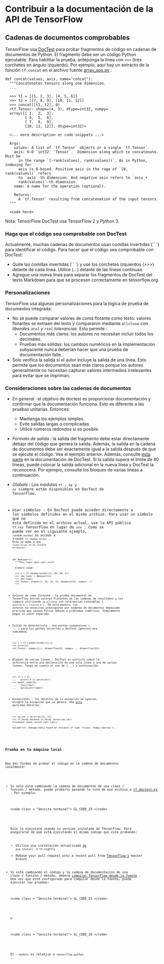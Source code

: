 # Contribuir a la documentación de la API de TensorFlow

## Cadenas de documentos comprobables

TensorFlow usa [DocTest](https://docs.python.org/3/library/doctest.html) para probar fragmentos de código en cadenas de documentos de Python. El fragmento debe ser un código Python ejecutable. Para habilitar la prueba, anteponga la línea con `>>>` (tres corchetes en ángulo izquierdo). Por ejemplo, aquí hay un extracto de la función `tf.concat` en el archivo fuente [array_ops.py](https://www.tensorflow.org/code/tensorflow/python/ops/array_ops.py) :

```
def concat(values, axis, name="concat"):
  """Concatenates tensors along one dimension.
  ...

  >>> t1 = [[1, 2, 3], [4, 5, 6]]
  >>> t2 = [[7, 8, 9], [10, 11, 12]]
  >>> concat([t1, t2], 0)
  <tf.Tensor: shape=(4, 3), dtype=int32, numpy=
  array([[ 1,  2,  3],
         [ 4,  5,  6],
         [ 7,  8,  9],
         [10, 11, 12]], dtype=int32)>

  <... more description or code snippets ...>

  Args:
    values: A list of `tf.Tensor` objects or a single `tf.Tensor`.
    axis: 0-D `int32` `Tensor`.  Dimension along which to concatenate. Must be
      in the range `[-rank(values), rank(values))`. As in Python, indexing for
      axis is 0-based. Positive axis in the rage of `[0, rank(values))` refers
      to `axis`-th dimension. And negative axis refers to `axis +
      rank(values)`-th dimension.
    name: A name for the operation (optional).

    Returns:
      A `tf.Tensor` resulting from concatenation of the input tensors.
  """

  <code here>
```

Nota: TensorFlow DocTest usa TensorFlow 2 y Python 3.

### Haga que el código sea comprobable con DocTest

Actualmente, muchas cadenas de documentos usan comillas invertidas (`` `) para identificar el código. Para hacer que el código sea comprobable con DocTest:

- Quite las comillas invertidas (`` `) y use los corchetes izquierdos (>>>) delante de cada línea. Utilice (...) delante de las líneas continuas.
- Agregue una nueva línea para separar los fragmentos de DocTest del texto Markdown para que se procesen correctamente en tensorflow.org.

### Personalizaciones

TensorFlow usa algunas personalizaciones para la lógica de prueba de documentos integrada:

- No se puede comparar valores de coma flotante como texto: valores flotantes se extraen del texto y compararon mediante `allclose` con *liberales `atol` y `rtol` tolerancias.* Esto permite :
    - Documentos más claros: los autores no necesitan incluir todos los decimales.
    - Pruebas más sólidas: los cambios numéricos en la implementación subyacente nunca deberían hacer que una prueba de documentación falle.
- Solo verifica la salida si el autor incluye la salida de una línea. Esto permite que los documentos sean más claros porque los autores generalmente no necesitan capturar valores intermedios irrelevantes para evitar que se impriman.

### Consideraciones sobre las cadenas de documentos

- *En general* : el objetivo de doctest es proporcionar documentación y confirmar que la documentación funciona. Esto es diferente a las pruebas unitarias. Entonces:

    - Mantenga los ejemplos simples.
    - Evite salidas largas o complicadas.
    - Utilice números redondos si es posible.

- *Formato de salida* : la salida del fragmento debe estar directamente debajo del código que genera la salida. Además, la salida en la cadena de documentos debe ser exactamente igual a la salida después de que se ejecute el código. Vea el ejemplo anterior. Además, consulte [esta parte](https://docs.python.org/3/library/doctest.html#warnings) en la documentación de DocTest. Si la salida supera el límite de 80 líneas, puede colocar la salida adicional en la nueva línea y DocTest la reconocerá. Por ejemplo, consulte los bloques de varias líneas a continuación.

- *Globals* : Los módulos <code><code data-md-type="codespan">tf</code> , `np` y `os` siempre están disponibles en DocTest de TensorFlow.

- *Usar símbolos* : En DocTest puede acceder directamente a los símbolos definidos en el mismo archivo. Para usar un símbolo que no está definido en el archivo actual, use la API pública `tf.xxx` TensorFlow en lugar de `xxx` . Como se puede ver en el siguiente ejemplo, <code><code data-md-type="codespan">random.normal</code> se accede a través <code><code data-md-type="codespan">tf.random.normal</code> . Esto se debe a que <code><code data-md-type="codespan">random.normal</code> no es visible en `NewLayer` .

    ```
    def NewLayer():
      “””This layer does cool stuff.

      Example usage:

      >>> x = tf.random.normal((1, 28, 28, 3))
      >>> new_layer = NewLayer(x)
      >>> new_layer
      <tf.Tensor: shape=(1, 14, 14, 3), dtype=int32, numpy=...>
      “””
    ```

- *Valores de coma flotante* : la prueba documental de TensorFlow extrae valores flotantes de las cadenas de resultados y los compara utilizando `np.allclose` con tolerancias razonables ( `atol=1e-6` , `rtol=1e-6` ). De esta manera, los autores no necesitan preocuparse por cadenas de documentos demasiado precisas que causen fallas debido a problemas numéricos. Simplemente pegue el valor esperado.

- *Salida no determinista* : use puntos suspensivos ( `...` ) para las partes inciertas y DocTest ignorará esa subcadena.

    ```
    >>> x = tf.random.normal((1,))
    >>> print(x)
    <tf.Tensor: shape=(1,), dtype=float32, numpy=..., dtype=float32)>
    ```

- *Bloques de varias líneas* : DocTest es estricto sobre la diferencia entre una declaración de una sola línea y una de varias líneas. Tenga en cuenta el uso de (...) a continuación:

    ```
    >>> if x > 0:
    ...   print("X is positive")
    >>> model.compile(
    ...   loss="mse",
    ...   optimizer="adam")
    ```

- *Excepciones* : los detalles de la excepción se ignoran, excepto la excepción que se genera. Vea [esto](https://docs.python.org/3/library/doctest.html#doctest.IGNORE_EXCEPTION_DETAIL) para más detalles.

    ```
    >>> np_var = np.array([1, 2])
    >>> tf.keras.backend.is_keras_tensor(np_var)
    Traceback (most recent call last):
    ...
    ValueError: Unexpectedly found an instance of type `<class 'numpy.ndarray'>`.
    ```

### Prueba en tu máquina local

Hay dos formas de probar el código en la cadena de documentos localmente:

- Si solo está cambiando la cadena de documentos de una clase / función / método, puede probarlo pasando la ruta de ese archivo a [tf_doctest.py](https://www.tensorflow.org/code/tensorflow/tools/docs/tf_doctest.py) . Por ejemplo:

    <pre class="prettyprint lang-bsh">&lt;code class = &quot;devsite-terminal&quot;&gt; GL_CODE_23 &lt;/code&gt;
    </pre>

    Esto lo ejecutará usando su versión instalada de TensorFlow. Para asegurarse de que está ejecutando el mismo código que está probando:

    - Utilice una instalación actualizada [de](https://pypi.org/project/tf-nightly/) `pip install -U tf-nightly`
    - Rebase your pull request onto a recent pull from [TensorFlow's](https://github.com/tensorflow/tensorflow) master branch.

- Si está cambiando el código y la cadena de documentación de una clase / función / método, deberá [compilar TensorFlow desde la fuente](../../install/source.md) . Una vez que esté configurado para compilar desde la fuente, puede ejecutar las pruebas:

    <pre class="prettyprint lang-bsh">&lt;code class = &quot;devsite-terminal&quot;&gt; GL_CODE_25 &lt;/code&gt;
    </pre>

    o

    <pre class="prettyprint lang-bsh">&lt;code class = &quot;devsite-terminal&quot;&gt; GL_CODE_26 &lt;/code&gt;
    </pre>

    El `--module` es relativo a `tensorflow.python` .
